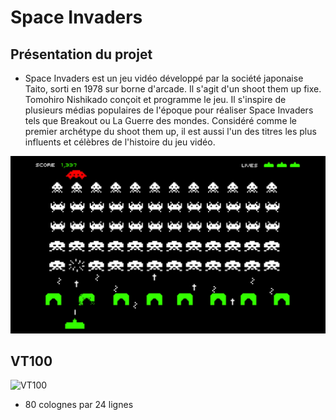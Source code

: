 # Space Invaders

## Présentation du projet 

* Space Invaders est un jeu vidéo développé par la société japonaise Taito, sorti en 1978 sur borne d'arcade. Il s'agit d'un shoot them up fixe. Tomohiro Nishikado conçoit et programme le jeu. Il s'inspire de plusieurs médias populaires de l'époque pour réaliser Space Invaders tels que Breakout ou La Guerre des mondes. Considéré comme le premier archétype du shoot them up, il est aussi l'un des titres les plus influents et célèbres de l'histoire du jeu vidéo. 

![Logo](img/space.jpg)

## VT100
![VT100](img/VT100.png)
* 80 colognes par 24 lignes

